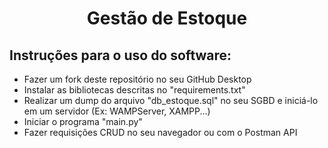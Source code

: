 <h1 align="center">Gestão de Estoque</h1>

<h2>Instruções para o uso do software:</h2>

- Fazer um fork deste repositório no seu GitHub Desktop
- Instalar as bibliotecas descritas no "requirements.txt"
- Realizar um dump do arquivo "db_estoque.sql" no seu SGBD e iniciá-lo em um servidor (Ex: WAMPServer, XAMPP...)
- Iniciar o programa "main.py"
- Fazer requisições CRUD no seu navegador ou com o Postman API
